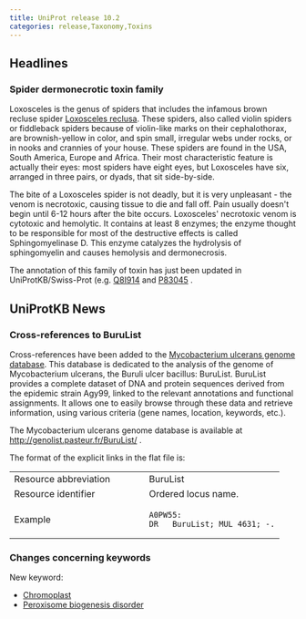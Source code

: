 ```yaml
---
title: UniProt release 10.2
categories: release,Taxonomy,Toxins
---
```


## Headlines

### Spider dermonecrotic toxin family

Loxosceles is the genus of spiders that includes the infamous brown recluse spider [Loxosceles reclusa](http://www.uniprot.org/taxonomy/6921). These spiders, also called violin spiders or fiddleback spiders because of violin-like marks on their cephalothorax, are brownish-yellow in color, and spin small, irregular webs under rocks, or in nooks and crannies of your house. These spiders are found in the USA, South America, Europe and Africa. Their most characteristic feature is actually their eyes: most spiders have eight eyes, but Loxosceles have six, arranged in three pairs, or dyads, that sit side-by-side.

The bite of a Loxosceles spider is not deadly, but it is very unpleasant - the venom is necrotoxic, causing tissue to die and fall off. Pain usually doesn't begin until 6-12 hours after the bite occurs. Loxosceles' necrotoxic venom is cytotoxic and hemolytic. It contains at least 8 enzymes; the enzyme thought to be responsible for most of the destructive effects is called Sphingomyelinase D. This enzyme catalyzes the hydrolysis of sphingomyelin and causes hemolysis and dermonecrosis.

The annotation of this family of toxin has just been updated in UniProtKB/Swiss-Prot (e.g. [Q8I914](http://www.uniprot.org/uniprot/Q8I914) and [P83045](http://www.uniprot.org/uniprot/P83045) .

## UniProtKB News

### Cross-references to BuruList

Cross-references have been added to the [Mycobacterium ulcerans genome database](http://genolist.pasteur.fr/BuruList/). This database is dedicated to the analysis of the genome of Mycobacterium ulcerans, the Buruli ulcer bacillus: BuruList. BuruList provides a complete dataset of DNA and protein sequences derived from the epidemic strain Agy99, linked to the relevant annotations and functional assignments. It allows one to easily browse through these data and retrieve information, using various criteria (gene names, location, keywords, etc.).

The Mycobacterium ulcerans genome database is available at <http://genolist.pasteur.fr/BuruList/> .

The format of the explicit links in the flat file is:

<table><colgroup><col style="width: 50%" /><col style="width: 50%" /></colgroup><tbody><tr class="odd"><td>Resource abbreviation</td><td>BuruList</td></tr><tr class="even"><td>Resource identifier</td><td>Ordered locus name.</td></tr><tr class="odd"><td>Example</td><td><pre><code>A0PW55:
DR   BuruList; MUL_4631; -.</code></pre></td></tr></tbody></table>

### Changes concerning keywords

New keyword:

-   [Chromoplast](http://www.uniprot.org/keywords/KW-0957)
-   [Peroxisome biogenesis disorder](http://www.uniprot.org/keywords/KW-0958)
